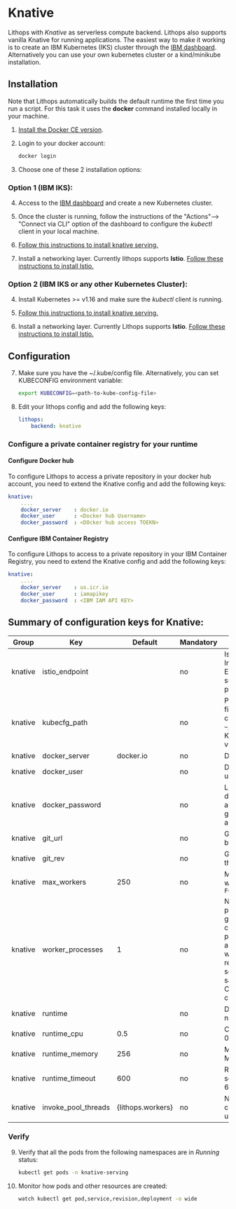 # Knative

Lithops with *Knative* as serverless compute backend. Lithops also supports vanilla Knative for running applications. The easiest way to make it working is to create an IBM Kubernetes (IKS) cluster through the [IBM dashboard](https://cloud.ibm.com/kubernetes/landing). Alternatively you can use your own kubernetes cluster or a kind/minikube installation.

## Installation

Note that Lithops automatically builds the default runtime the first time you run a script. For this task it uses the **docker** command installed locally in your machine.

1. [Install the Docker CE version](https://docs.docker.com/get-docker/).

2. Login to your docker account:
   ```bash
   docker login
   ```

3. Choose one of these 2 installation options:

### Option 1 (IBM IKS):

4. Access to the [IBM dashboard](https://cloud.ibm.com/kubernetes/landing) and create a new Kubernetes cluster.

5. Once the cluster is running, follow the instructions of the "Actions"--> "Connect via CLI" option of the dashboard to configure the *kubectl* client in your local machine. 

6. [Follow this instructions to install knative serving.](https://knative.dev/docs/install/yaml-install/serving/install-serving-with-yaml/)

7. Install a networking layer. Currently lithops supports **Istio**. [Follow these instructions to install Istio.](https://knative.dev/docs/install/yaml-install/serving/install-serving-with-yaml/#install-a-networking-layer)


### Option 2 (IBM IKS or any other Kubernetes Cluster):

4. Install Kubernetes >= v1.16 and make sure the *kubectl* client is running.

6. [Follow this instructions to install knative serving.](https://knative.dev/docs/install/yaml-install/serving/install-serving-with-yaml/)

7. Install a networking layer. Currently Lithops supports **Istio**. [Follow these instructions to install Istio.](https://knative.dev/docs/install/yaml-install/serving/install-serving-with-yaml/#install-a-networking-layer)


## Configuration

7. Make sure you have the ~/.kube/config file. Alternatively, you can set KUBECONFIG environment variable:
   ```bash
   export KUBECONFIG=<path-to-kube-config-file>
   ```

8. Edit your lithops config and add the following keys:
    ```yaml
    lithops:
        backend: knative
    ```

### Configure a private container registry for your runtime

#### Configure Docker hub
To configure Lithops to access a private repository in your docker hub account, you need to extend the Knative config and add the following keys:

```yaml
knative:
    ....
    docker_server    : docker.io
    docker_user      : <Docker hub Username>
    docker_password  : <DOcker hub access TOEKN>
```

#### Configure IBM Container Registry
To configure Lithops to access to a private repository in your IBM Container Registry, you need to extend the Knative config and add the following keys:

```yaml
knative:
    ....
    docker_server    : us.icr.io
    docker_user      : iamapikey
    docker_password  : <IBM IAM API KEY>
```

## Summary of configuration keys for Knative:

|Group|Key|Default|Mandatory|Additional info|
|---|---|---|---|---|
|knative | istio_endpoint | |no | Istio IngressGateway Endpoint. Make sure to use http:// prefix |
|knative | kubecfg_path | |no | Path to kubecfg file. Mandatory if config file not in `~/.kube/config` or KUBECONFIG env var not present|
|knative | docker_server | docker.io |no | Docker server URL |
|knative | docker_user | |no | Docker hub username |
|knative | docker_password | |no | Login to your docker hub account and generate a new access token [here](https://hub.docker.com/settings/security)|
|knative | git_url | |no | Git repository to build the image |
|knative | git_rev | |no | Git revision to build the image |
|knative | max_workers | 250 | no | Max number of workers per `FunctionExecutor()`|
|knative | worker_processes | 1 | no | Number of Lithops processes within a given worker. This can be used to parallelize function activations within a worker. It is recommendable to set this value to the same number of CPUs of the container. |
|knative | runtime |  |no | Docker image name|
|knative | runtime_cpu | 0.5 |no | CPU limit. Default 0.5vCPU |
|knative | runtime_memory | 256 |no | Memory limit in MB. Default 256Mi |
|knative | runtime_timeout | 600 |no | Runtime timeout in seconds. Default 600 seconds |
|knative | invoke_pool_threads | {lithops.workers} |no | Number of concurrent threads used for invocation |


### Verify

9. Verify that all the pods from the following namespaces are in *Running* status: 
    ```bash
    kubectl get pods -n knative-serving
    ```

10. Monitor how pods and other resources are created:
    ```bash
    watch kubectl get pod,service,revision,deployment -o wide
    ```
